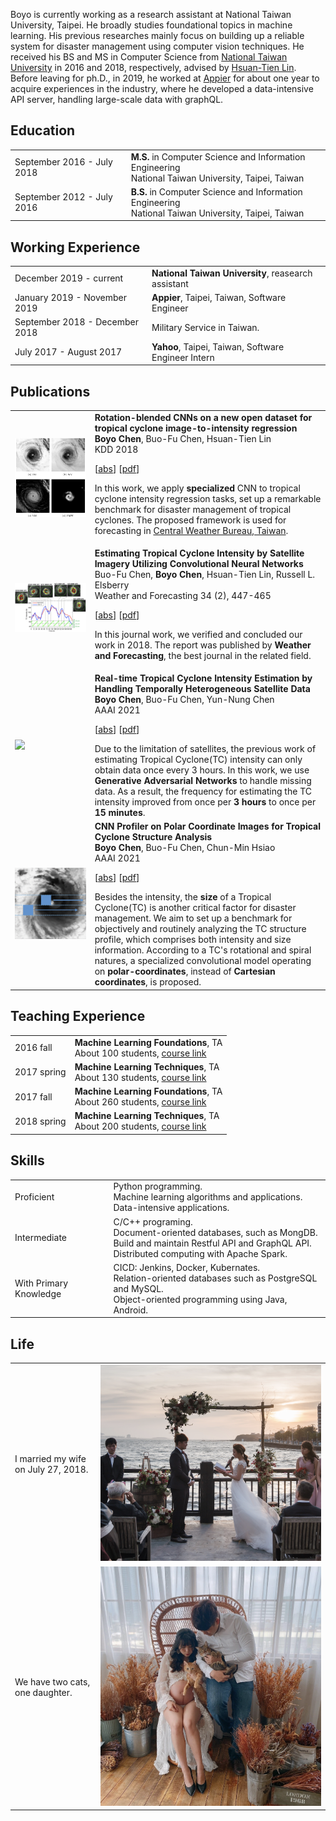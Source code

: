 Boyo is currently working as a research assistant at National Taiwan University, Taipei. He broadly studies foundational topics in machine learning. His previous researches mainly focus on building up a reliable system for disaster management using computer vision techniques. He received his BS and MS in Computer Science from [National Taiwan University](https://www.csie.ntu.edu.tw/main.php) in 2016 and 2018, respectively, advised by [Hsuan-Tien Lin](https://www.csie.ntu.edu.tw/~htlin/). Before leaving for ph.D., in 2019, he worked at [Appier](https://www.appier.com/) for about one year to acquire experiences in the industry, where he developed a data-intensive API server, handling large-scale data with graphQL.


## <i class="fa fa-chevron-right"></i> Education

<table class="table table-hover">
  <tr>
    <td class="col-md-3">September 2016 - July 2018</td>
    <td>
        <strong>M.S.</strong> in Computer Science and Information Engineering
        <br>
      National Taiwan University, Taipei, Taiwan
    </td>
  </tr>
  <tr>
    <td class="col-md-3">September 2012 - July 2016</td>
    <td>
        <strong>B.S.</strong> in Computer Science and Information Engineering
        <br>
      National Taiwan University, Taipei, Taiwan
    </td>
  </tr>
</table>


## <i class="fa fa-chevron-right"></i> Working Experience
<table class="table table-hover">
  <tr>
    <td class='col-md-5'>December 2019 - current</td>
    <td>
      <strong>National Taiwan University</strong>, reasearch assistant
    </td>
  </tr>
  <tr>
    <td class='col-md-5'>January 2019 - November 2019</td>
    <td>
      <strong>Appier</strong>, Taipei, Taiwan, Software Engineer
    </td>
  </tr>
  <tr>
    <td class='col-md-5'>September 2018 - December 2018</td>
    <td>Military Service in Taiwan.</td>
  </tr>
  <tr>
    <td class='col-md-5'>July 2017 - August 2017</td>
    <td><strong>Yahoo</strong>, Taipei, Taiwan, Software Engineer Intern</td>
  </tr>
</table>


## <i class="fa fa-chevron-right"></i> Publications

<table class="table table-hover">
  <tr>
  <td class="col-md-3"><img src="images/publications/chen2018rotation.png"/></td>
  <td>
      <strong>Rotation-blended CNNs on a new open dataset for tropical cyclone image-to-intensity regression</strong><br>
      <strong>Boyo Chen</strong>, Buo-Fu Chen, Hsuan-Tien Lin<br>
      KDD 2018<br>
      
  [<a href='javascript:;'
      onclick='$("#abs_chen2018rotation").toggle()'>abs</a>] [<a href='https://www.csie.ntu.edu.tw/~htlin/paper/doc/kdd18tcir.pdf' target='_blank'>pdf</a>] <br>
      
  <div id="abs_chen2018rotation" style="text-align: justify; display: none" markdown="1">
  Tropical cyclone (TC) is a type of severe weather systems that occur in tropical regions. Accurate estimation of TC intensity is crucial for disaster management. Moreover, the intensity estimation task is the key to understand and forecast the behavior of TCs better. Recently, the task has begun to attract attention from not only meteorologists but also data scientists. Nevertheless, it is hard to stimulate joint research between both types of scholars without a benchmark dataset to work on together. In this work, we release a such a benchmark dataset, which is a new open dataset collected from satellite remote sensing, for the TC-image-to-intensity estimation task. We also propose a novel model to solve this task based on the convolutional neural network (CNN). We discover that the usual CNN, which is mature for object recognition, requires several modifications when being used for the intensity estimation task. Furthermore, we combine the domain knowledge of meteorologists, such as the rotation- invariance of TCs, into our model design to reach better performance. Experimental results on the released benchmark dataset verify that the proposed model is among the most accurate models that can be used for TC intensity estimation, while being relatively more stable across all situations. The results demonstrate the potential of applying data science for meteorology study.
  </div>

  In this work, we apply <strong>specialized</strong> CNN to tropical cyclone intensity regression tasks, set up a remarkable benchmark for disaster management of tropical cyclones. The proposed framework is used for forecasting in <a href="https://www.cwb.gov.tw/eng/">Central Weather Bureau, Taiwan</a>.
  </td>
  </tr>

  <tr>
  <td class="col-md-3"><img src="images/publications/chen2019estimating.png"/></td>
  <td>
      <strong>Estimating Tropical Cyclone Intensity by Satellite Imagery Utilizing Convolutional Neural Networks</strong><br>
      Buo-Fu Chen, <strong>Boyo Chen</strong>, Hsuan-Tien Lin, Russell L. Elsberry<br>
      Weather and Forecasting 34 (2), 447-465<br>
      
  [<a href='javascript:;'
      onclick='$("#abs_chen2019estimating").toggle()'>abs</a>] [<a href='https://journals.ametsoc.org/waf/article/34/2/447/291' target='_blank'>pdf</a>] <br>
      
  <div id="abs_chen2019estimating" style="text-align: justify; display: none" markdown="1">
  Accurately estimating tropical cyclone (TC) intensity is one of the most critical steps in TC forecasting and disaster warning/management. For over 40 years, the Dvorak technique (and several improved versions) has been applied for estimating TC intensity by forecasters worldwide. However, the operational Dvorak techniques primarily used in various agencies have several deficiencies, such as inherent subjectivity leading to inconsistent intensity estimates within various basins. This collaborative study between meteorologists and data scientists has developed a deep-learning model using satellite imagery to estimate TC intensity. The conventional convolutional neural network (CNN), which is a mature technology for object classification, requires several modifications when being used for directly estimating TC intensity (a regression task). Compared to the Dvorak technique, the CNN model proposed here is objective and consistent among various basins; it has been trained with satellite infrared brightness temperature and microwave rain-rate data from 1097 global TCs during 2003–14 and optimized with data from 188 TCs during 2015–16. This paper also introduces an upgraded version that further improves the accuracy by using additional TC information (i.e., basin, day of year, local time, longitude, and latitude) and applying a postsmoothing procedure. An independent testing dataset of 94 global TCs during 2017 has been used to evaluate the model performance. A root-mean-square intensity difference of 8.39 kt (1 kt ≈ 0.51 m s−1) is achieved relative to the best track intensities. For a subset of 482 samples analyzed with reconnaissance observations, a root-mean-square intensity difference of 8.79 kt is achieved.
  </div>

  In this journal work, we verified and concluded our work in 2018. The report was published by <strong>Weather and Forecasting</strong>, the best journal in the related field.
  </td>
  </tr>

  <tr>
  <td class="col-md-3"><img src="images/publications/chen2021real.gif"/></td>
  <td>
      <strong>Real-time Tropical Cyclone Intensity Estimation by Handling Temporally Heterogeneous Satellite Data</strong><br>
      <strong>Boyo Chen</strong>, Buo-Fu Chen, Yun-Nung Chen<br>
      AAAI 2021<br>
      
  [<a href='javascript:;'
      onclick='$("#abs_chen2021real").toggle()'>abs</a>] [<a href='https://arxiv.org/abs/2010.14977' target='_blank'>pdf</a>] <br>
      
  <div id="abs_chen2021real" style="text-align: justify; display: none" markdown="1">
  Analyzing big geophysical observational data collected by multiple advanced sensors on various satellite platforms promotes our understanding of the geophysical system. For instance, convolutional neural networks (CNN) have achieved great success in estimating tropical cyclone (TC) intensity based on satellite data with fixed temporal frequency (e.g., 3 h). However, to achieve more timely (under 30 min) and accurate TC intensity estimates, a deep learning model is demanded to handle temporally-heterogeneous satellite observations. Specifically, infrared (IR1) and water vapor (WV) images are available under every 15 minutes, while passive microwave rain rate (PMW) is available for about every 3 hours. Meanwhile, the visible (VIS) channel is severely affected by noise and sunlight intensity, making it difficult to be utilized. Therefore, we propose a novel framework that combines generative adversarial network (GAN) with CNN. The model utilizes all data, including VIS and PMW information, during the training phase and eventually uses only the high-frequent IR1 and WV data for providing intensity estimates during the predicting phase. Experimental results demonstrate that the hybrid GAN-CNN framework achieves comparable precision to the state-of-the-art models, while possessing the capability of increasing the maximum estimation frequency from 3 hours to less than 15 minutes.
  </div>
  Due to the limitation of satellites, the previous work of estimating Tropical Cyclone(TC) intensity can only obtain data once every 3 hours. In this work, we use <strong>Generative Adversarial Networks</strong> to handle missing data. As a result, the frequency for estimating the TC intensity improved from once per <strong>3 hours</strong> to once per <strong>15 minutes</strong>.
  </td>
  </tr>

  <tr>
  <td class="col-md-3"><img src="images/publications/chen2021cnn.gif"/></td>
  <td>
      <strong>CNN Profiler on Polar Coordinate Images for Tropical Cyclone Structure Analysis</strong><br>
      <strong>Boyo Chen</strong>, Buo-Fu Chen, Chun-Min Hsiao<br>
      AAAI 2021<br>
      
  [<a href='javascript:;'
      onclick='$("#abs_chen2021cnn").toggle()'>abs</a>] [<a href='https://arxiv.org/abs/2010.15158' target='_blank'>pdf</a>] <br>
      
  <div id="abs_chen2021cnn" style="text-align: justify; display: none" markdown="1">
  Convolutional neural networks (CNN) have achieved great success in analyzing tropical cyclones (TC) with satellite images in several tasks, such as TC intensity estimation. In contrast, TC structure, which is conventionally described by a few parameters estimated subjectively by meteorology specialists, is still hard to be profiled objectively and routinely. This study applies CNN on satellite images to create the entire TC structure profiles, covering all the structural parameters. By utilizing the meteorological domain knowledge to construct TC wind profiles based on historical structure parameters, we provide valuable labels for training in our newly released benchmark dataset. With such a dataset, we hope to attract more attention to this crucial issue among data scientists. Meanwhile, a baseline is established with a specialized convolutional model operating on polar-coordinates. We discovered that it is more feasible and physically reasonable to extract structural information on polar-coordinates, instead of Cartesian coordinates, according to a TC's rotational and spiral natures. Experimental results on the released benchmark dataset verified the robustness of the proposed model and demonstrated the potential for applying deep learning techniques for this barely developed yet important topic.
  </div>
  Besides the intensity, the <strong>size</strong> of a Tropical Cyclone(TC) is another critical factor for disaster management. We aim to set up a benchmark for objectively and routinely analyzing the TC structure profile, which comprises both intensity and size information. According to a TC's rotational and spiral natures, a specialized convolutional model operating on <strong>polar-coordinates</strong>, instead of <strong>Cartesian coordinates</strong>, is proposed.
  </td>
  </tr>
</table>


## <i class="fa fa-chevron-right"></i> Teaching Experience

<table class="table table-hover">
  <tr>
    <td class='col-md-2'>2016 fall</td>
    <td>
      <strong>Machine Learning Foundations</strong>, TA<br>
      About 100 students, <a href="https://www.csie.ntu.edu.tw/~htlin/course/mlfound16fall">course link</a>
    </td>
  </tr>
  <tr>
    <td class='col-md-2'>2017 spring</td>
    <td>
      <strong>Machine Learning Techniques</strong>, TA<br>
      About 130 students, <a href="https://www.csie.ntu.edu.tw/~htlin/course/mltech17spring">course link</a>
    </td>
  </tr>
  <tr>
    <td class='col-md-2'>2017 fall</td>
    <td>
      <strong>Machine Learning Foundations</strong>, TA<br>
      About 260 students, <a href="https://www.csie.ntu.edu.tw/~htlin/course/mlfound17fall">course link</a>
    </td>
  </tr>
  <tr>
    <td class='col-md-2'>2018 spring</td>
    <td>
      <strong>Machine Learning Techniques</strong>, TA<br>
      About 200 students, <a href="https://www.csie.ntu.edu.tw/~htlin/course/mltech18spring">course link</a>
    </td>
  </tr>
</table>


## <i class="fa fa-chevron-right"></i> Skills

<table class="table table-hover">
  <tr>
    <td class='col-md-3'>Proficient</td>
    <td>
      Python programming.<br>
      Machine learning algorithms and applications.<br>
      Data-intensive applications.
    </td>
  </tr>
  <tr>
    <td class='col-md-3'>Intermediate</td>
    <td>
      C/C++ programing.<br>
      Document-oriented databases, such as MongDB.<br>
      Build and maintain Restful API and GraphQL API.<br>
      Distributed computing with Apache Spark.
    </td>
  </tr>
  <tr>
    <td class='col-md-3'>With Primary Knowledge</td>
    <td>
      CICD: Jenkins, Docker, Kubernates.<br>
      Relation-oriented databases such as PostgreSQL and MySQL.<br>
      Object-oriented programming using Java, Android.
    </td>
  </tr>
</table>


## <i class="fa fa-chevron-right"></i> Life

<table class="table table-hover">
  <tr>
    <td class='col-md-3'>I married my wife on July 27, 2018.</td>
    <td class='col-md-1'>
      <a href="/images/wedding_large.png">
        <img src="images/wedding.png"/>
      </a>
    </td>
  </tr>
  <tr>
    <td class='col-md-3'>We have two cats, one daughter.</td>
    <td class='col-md-1'>
      <a href="/images/family.png">
        <img src="images/family.png"/>
      </a>
    </td>
  </tr>
</table>
